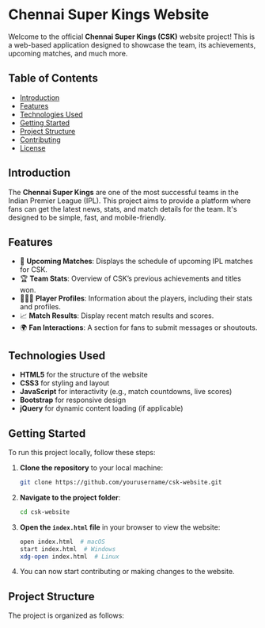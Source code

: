 # Chennai Super Kings Website

Welcome to the official **Chennai Super Kings (CSK)** website project! This is a web-based application designed to showcase the team, its achievements, upcoming matches, and much more.

## Table of Contents
- [Introduction](#introduction)
- [Features](#features)
- [Technologies Used](#technologies-used)
- [Getting Started](#getting-started)
- [Project Structure](#project-structure)
- [Contributing](#contributing)
- [License](#license)

## Introduction
The **Chennai Super Kings** are one of the most successful teams in the Indian Premier League (IPL). This project aims to provide a platform where fans can get the latest news, stats, and match details for the team. It's designed to be simple, fast, and mobile-friendly.

## Features
- 📅 **Upcoming Matches**: Displays the schedule of upcoming IPL matches for CSK.
- 🏆 **Team Stats**: Overview of CSK’s previous achievements and titles won.
- 🧑‍🤝‍🧑 **Player Profiles**: Information about the players, including their stats and profiles.
- 📈 **Match Results**: Display recent match results and scores.
- 🌍 **Fan Interactions**: A section for fans to submit messages or shoutouts.

## Technologies Used
- **HTML5** for the structure of the website
- **CSS3** for styling and layout
- **JavaScript** for interactivity (e.g., match countdowns, live scores)
- **Bootstrap** for responsive design
- **jQuery** for dynamic content loading (if applicable)

## Getting Started
To run this project locally, follow these steps:

1. **Clone the repository** to your local machine:
    ```bash
    git clone https://github.com/yourusername/csk-website.git
    ```

2. **Navigate to the project folder**:
    ```bash
    cd csk-website
    ```

3. **Open the `index.html` file** in your browser to view the website:
    ```bash
    open index.html  # macOS
    start index.html  # Windows
    xdg-open index.html  # Linux
    ```

4. You can now start contributing or making changes to the website.

## Project Structure
The project is organized as follows:

